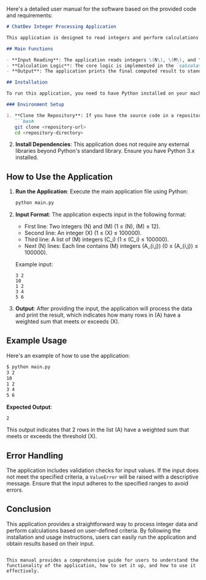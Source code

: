 Here's a detailed user manual for the software based on the provided code and requirements:

```markdown
# ChatDev Integer Processing Application

This application is designed to read integers and perform calculations based on user-defined criteria. It processes input data and computes a result based on the relationships between the provided integers.

## Main Functions

- **Input Reading**: The application reads integers \(N\), \(M\), and \(X\), along with lists \(C\) and \(A\) from standard input.
- **Calculation Logic**: The core logic is implemented in the `calculate_result` function, which computes a result based on the weighted sums of the rows in list \(A\) against the threshold \(X\).
- **Output**: The application prints the final computed result to standard output.

## Installation

To run this application, you need to have Python installed on your machine. You can download Python from [python.org](https://www.python.org/downloads/).

### Environment Setup

1. **Clone the Repository**: If you have the source code in a repository, clone it using:
   ```bash
   git clone <repository-url>
   cd <repository-directory>
   ```

2. **Install Dependencies**: This application does not require any external libraries beyond Python's standard library. Ensure you have Python 3.x installed.

## How to Use the Application

1. **Run the Application**: Execute the main application file using Python:
   ```bash
   python main.py
   ```

2. **Input Format**: The application expects input in the following format:
   - First line: Two integers \(N\) and \(M\) (1 ≤ \(N\), \(M\) ≤ 12).
   - Second line: An integer \(X\) (1 ≤ \(X\) ≤ 100000).
   - Third line: A list of \(M\) integers \(C_i\) (1 ≤ \(C_i\) ≤ 100000).
   - Next \(N\) lines: Each line contains \(M\) integers \(A_{i,j}\) (0 ≤ \(A_{i,j}\) ≤ 100000).

   Example input:
   ```
   3 2
   10
   1 2
   3 4
   5 6
   ```

3. **Output**: After providing the input, the application will process the data and print the result, which indicates how many rows in \(A\) have a weighted sum that meets or exceeds \(X\).

## Example Usage

Here's an example of how to use the application:

```bash
$ python main.py
3 2
10
1 2
3 4
5 6
```

**Expected Output**:
```
2
```

This output indicates that 2 rows in the list \(A\) have a weighted sum that meets or exceeds the threshold \(X\).

## Error Handling

The application includes validation checks for input values. If the input does not meet the specified criteria, a `ValueError` will be raised with a descriptive message. Ensure that the input adheres to the specified ranges to avoid errors.

## Conclusion

This application provides a straightforward way to process integer data and perform calculations based on user-defined criteria. By following the installation and usage instructions, users can easily run the application and obtain results based on their input.
```

This manual provides a comprehensive guide for users to understand the functionality of the application, how to set it up, and how to use it effectively.